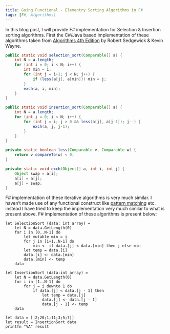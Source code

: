 ```yaml
---
title: Going Functional - Elementry Sorting Algorithms in F#
tags: [F#, Algorithms]
---
```

In this blog post, I will provide F# implementation for Selection & Insertion sorting algorithms. First the C#/Java based implementation of these algorithms taken from [Algorithms 4th Edition](http://algs4.cs.princeton.edu/home/) by Robert Sedgewick & Kevin Wayne.

```java
public static void selection_sort(Comparable[] a) {
    int N = a.length;
    for (int i = 0; i < N; i++) {
        int min = i;
        for (int j = i+1; j < N; j++) {
            if (less(a[j], a[min])) min = j;
        }
        exch(a, i, min);
    }
}

public static void insertion_sort(Comparable[] a) {
    int N = a.length;
    for (int i = 0; i < N; i++) {
        for (int j = i; j > 0 && less(a[j], a[j-1]); j--) {
            exch(a, j, j-1);
        }
    }
}

private static boolean less(Comparable v, Comparable w) {
    return v.compareTo(w) < 0;
}

private static void exch(Object[] a, int i, int j) {
    Object swap = a[i];
    a[i] = a[j];
    a[j] = swap;
}
```

F# implementation of these iterative algorithms is very much similar. I haven’t made use of any functional construct like [pattern matching](https://msdn.microsoft.com/en-us/library/dd547125.aspx) etc. instead I have tried to keep the implementation very much similar to what is present above. F# implementation of these algorithms is present below:

```
let SelectionSort (data: int array) =
    let N = data.GetLength(0)
    for i in [0..N-1] do
        let mutable min = i
        for j in [i+1..N-1] do
            min <- if data.[j] < data.[min] then j else min
        let temp = data.[i]
        data.[i] <- data.[min]
        data.[min] <- temp
    data

let InsertionSort (data:int array) =
    let N = data.GetLength(0)
    for i in [1..N-1] do
        for j = i downto 1 do
            if data.[j] < data.[j - 1] then
                let temp = data.[j]
                data.[j] <- data.[j - 1]
                data.[j - 1] <- temp
    data

let data = [|2;20;1;11;3;5;7|]
let result = InsertionSort data
printfn "%A" result
```
